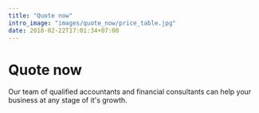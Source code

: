 ```yaml
---
title: "Quote now"
intro_image: "images/quote_now/price_table.jpg"
date: 2018-02-22T17:01:34+07:00
---
```


# Quote now

Our team of qualified accountants and financial consultants can help your business at any stage of it's growth.
